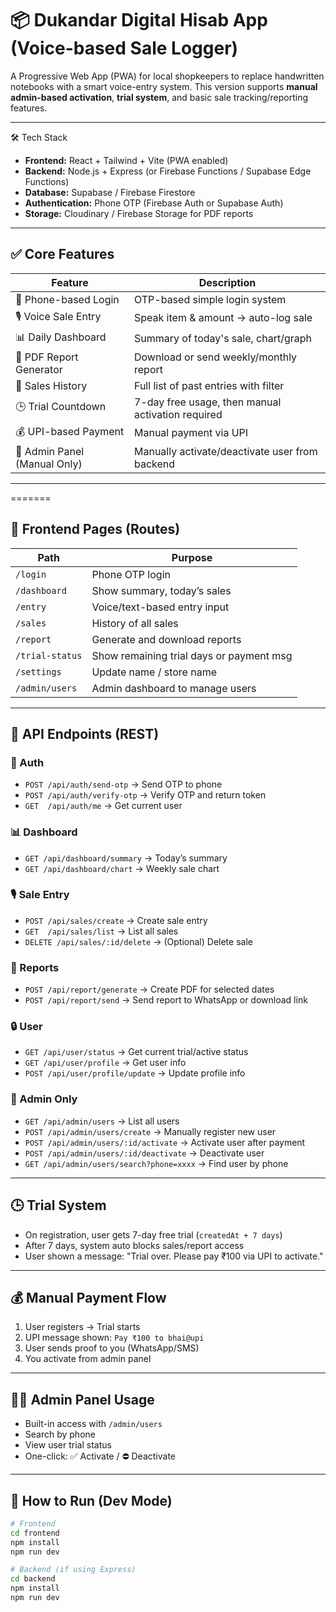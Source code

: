 # 📦 Dukandar Digital Hisab App (Voice-based Sale Logger)

A Progressive Web App (PWA) for local shopkeepers to replace handwritten notebooks with a smart voice-entry system.
This version supports **manual admin-based activation**, **trial system**, and basic sale tracking/reporting features.

---

🛠️ Tech Stack

- **Frontend:** React + Tailwind + Vite (PWA enabled)
- **Backend:** Node.js + Express (or Firebase Functions / Supabase Edge Functions)
- **Database:** Supabase / Firebase Firestore
- **Authentication:** Phone OTP (Firebase Auth or Supabase Auth)
- **Storage:** Cloudinary / Firebase Storage for PDF reports

---

## ✅ Core Features

| Feature                      | Description                                       |
| ---------------------------- | ------------------------------------------------- |
| 🔐 Phone-based Login         | OTP-based simple login system                     |
| 🎙️ Voice Sale Entry        | Speak item & amount → auto-log sale              |
| 📊 Daily Dashboard           | Summary of today's sale, chart/graph              |
| 🧾 PDF Report Generator      | Download or send weekly/monthly report            |
| 🧮 Sales History             | Full list of past entries with filter             |
| 🕒 Trial Countdown           | 7-day free usage, then manual activation required |
| 💰 UPI-based Payment         | Manual payment via UPI                            |
| 👑 Admin Panel (Manual Only) | Manually activate/deactivate user from backend    |

---
=======


## 🔗 Frontend Pages (Routes)

| Path              | Purpose                                  |
| ----------------- | ---------------------------------------- |
| `/login`        | Phone OTP login                          |
| `/dashboard`    | Show summary, today’s sales             |
| `/entry`        | Voice/text-based entry input             |
| `/sales`        | History of all sales                     |
| `/report`       | Generate and download reports            |
| `/trial-status` | Show remaining trial days or payment msg |
| `/settings`     | Update name / store name                 |
| `/admin/users`  | Admin dashboard to manage users          |

---

## 🔧 API Endpoints (REST)

### 🔐 Auth

- `POST /api/auth/send-otp` → Send OTP to phone
- `POST /api/auth/verify-otp` → Verify OTP and return token
- `GET  /api/auth/me` → Get current user

### 📊 Dashboard

- `GET /api/dashboard/summary` → Today’s summary
- `GET /api/dashboard/chart` → Weekly sale chart

### 🎙️ Sale Entry

- `POST /api/sales/create` → Create sale entry
- `GET  /api/sales/list` → List all sales
- `DELETE /api/sales/:id/delete` → (Optional) Delete sale

### 📄 Reports

- `POST /api/report/generate` → Create PDF for selected dates
- `POST /api/report/send` → Send report to WhatsApp or download link

### 🔒 User

- `GET /api/user/status` → Get current trial/active status
- `GET /api/user/profile` → Get user info
- `POST /api/user/profile/update` → Update profile info

### 👑 Admin Only

- `GET /api/admin/users` → List all users
- `POST /api/admin/users/create` → Manually register new user
- `POST /api/admin/users/:id/activate` → Activate user after payment
- `POST /api/admin/users/:id/deactivate` → Deactivate user
- `GET /api/admin/users/search?phone=xxxx` → Find user by phone

---

## 🕒 Trial System

- On registration, user gets 7-day free trial (`createdAt + 7 days`)
- After 7 days, system auto blocks sales/report access
- User shown a message: "Trial over. Please pay ₹100 via UPI to activate."

---

## 💰 Manual Payment Flow

1. User registers → Trial starts
2. UPI message shown: `Pay ₹100 to bhai@upi`
3. User sends proof to you (WhatsApp/SMS)
4. You activate from admin panel

---

## 🧑‍💼 Admin Panel Usage

- Built-in access with `/admin/users`
- Search by phone
- View user trial status
- One-click: ✅ Activate / ⛔ Deactivate

---

## 🚀 How to Run (Dev Mode)

```bash
# Frontend
cd frontend
npm install
npm run dev

# Backend (if using Express)
cd backend
npm install
npm run dev
```
